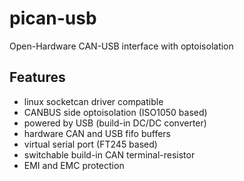 # pican-usb
Open-Hardware CAN-USB interface with optoisolation

## Features
- linux socketcan driver compatible
- CANBUS side optoisolation (ISO1050 based)
- powered by USB (build-in DC/DC converter)
- hardware CAN and USB fifo buffers
- virtual serial port (FT245 based)
- switchable build-in CAN terminal-resistor
- EMI and EMC protection
